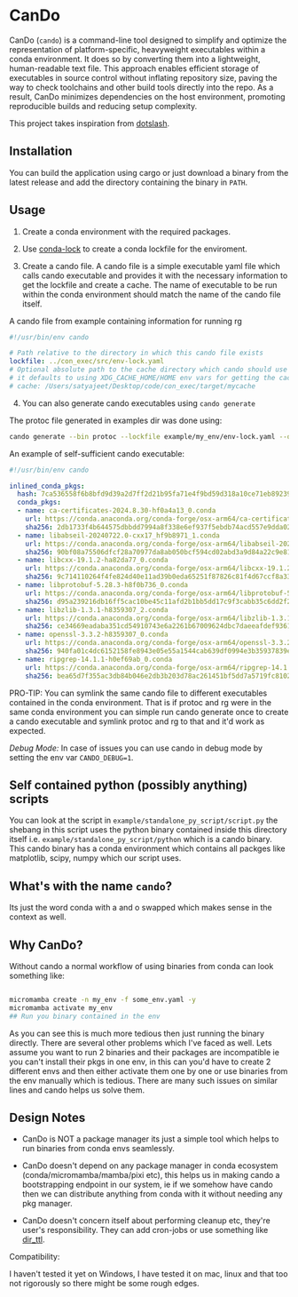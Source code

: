 # CanDo

CanDo (`cando`) is a command-line tool designed to simplify and optimize the representation of platform-specific, heavyweight executables within a conda environment. It does so by converting them into a lightweight, human-readable text file. This approach enables efficient storage of executables in source control without inflating repository size, paving the way to check toolchains and other build tools directly into the repo. As a result, CanDo minimizes dependencies on the host environment, promoting reproducible builds and reducing setup complexity.

This project takes inspiration from [dotslash](https://github.com/facebook/dotslash).

## Installation

You can build the application using cargo or just download a binary from the latest release and add the directory containing the binary in `PATH`.

## Usage

1. Create a conda environment with the required packages.

2. Use [conda-lock](https://github.com/conda/conda-lock) to create a conda lockfile for the enviroment.

3. Create a cando file. A cando file is a simple executable yaml file which calls cando executable and provides it with the necessary information to get the lockfile and create a cache. The name of executable to be run within the conda environment should match the name of the cando file itself.

A cando file from example containing information for running rg

```yaml
#!/usr/bin/env cando 

# Path relative to the directory in which this cando file exists
lockfile: ../con_exec/src/env-lock.yaml
# Optional absolute path to the cache directory which cando should use
# it defaults to using XDG_CACHE_HOME/HOME env vars for getting the cache directory
# cache: /Users/satyajeet/Desktop/code/con_exec/target/mycache
```

4. You can also generate cando executables using `cando generate`

The protoc file generated in examples dir was done using:

```bash
cando generate --bin protoc --lockfile example/my_env/env-lock.yaml --output ./example/
```

An example of self-sufficient cando executable:

```yaml
#!/usr/bin/env cando

inlined_conda_pkgs:
  hash: 7ca536558f6b8bfd9d39a2d7ff2d21b95fa71e4f9bd59d318a10ce71eb892394
  conda_pkgs:
  - name: ca-certificates-2024.8.30-hf0a4a13_0.conda
    url: https://conda.anaconda.org/conda-forge/osx-arm64/ca-certificates-2024.8.30-hf0a4a13_0.conda
    sha256: 2db1733f4b644575dbbdd7994a8f338e6ef937f5ebdb74acd557e9dda0211709
  - name: libabseil-20240722.0-cxx17_hf9b8971_1.conda
    url: https://conda.anaconda.org/conda-forge/osx-arm64/libabseil-20240722.0-cxx17_hf9b8971_1.conda
    sha256: 90bf08a75506dfcf28a70977da8ab050bcf594cd02abd3a9d84a22c9e8161724
  - name: libcxx-19.1.2-ha82da77_0.conda
    url: https://conda.anaconda.org/conda-forge/osx-arm64/libcxx-19.1.2-ha82da77_0.conda
    sha256: 9c714110264f4fe824d40e11ad39b0eda65251f87826c81f4d67ccf8a3348d29
  - name: libprotobuf-5.28.3-h8f0b736_0.conda
    url: https://conda.anaconda.org/conda-forge/osx-arm64/libprotobuf-5.28.3-h8f0b736_0.conda
    sha256: d95a239216db16ff5cac10be45c11afd2b1bb5dd17c9f3cabb35c6dd2f2f13fd
  - name: libzlib-1.3.1-h8359307_2.conda
    url: https://conda.anaconda.org/conda-forge/osx-arm64/libzlib-1.3.1-h8359307_2.conda
    sha256: ce34669eadaba351cd54910743e6a2261b67009624dbc7daeeafdef93616711b
  - name: openssl-3.3.2-h8359307_0.conda
    url: https://conda.anaconda.org/conda-forge/osx-arm64/openssl-3.3.2-h8359307_0.conda
    sha256: 940fa01c4dc6152158fe8943e05e55a1544cab639df0994e3b35937839e4f4d1
  - name: ripgrep-14.1.1-h0ef69ab_0.conda
    url: https://conda.anaconda.org/conda-forge/osx-arm64/ripgrep-14.1.1-h0ef69ab_0.conda
    sha256: bea65d7f355ac3db84b046e2db3b203d78ac261451bf5dd7a5719fc8102fa73e
```

PRO-TIP: You can symlink the same cando file to different executables contained in the conda environment. That is if protoc and rg were in the same conda environment you can simple run cando generate once to create a cando executable and symlink protoc and rg to that and it'd work as expected.

*Debug Mode:* In case of issues you can use cando in debug mode by setting the env var `CANDO_DEBUG=1`.

## Self contained python (possibly anything) scripts

You can look at the script in `example/standalone_py_script/script.py` the shebang in this script uses the python binary contained inside this directory itself i.e. `example/standalone_py_script/python` which is a cando binary. This cando binary has a conda environment which contains all packges like matplotlib, scipy, numpy which our script uses.

## What's with the name `cando`?

Its just the word conda with a and o swapped which makes sense in the context as well.

## Why CanDo?

Without cando a normal workflow of using binaries from conda can look something like:

```bash

micromamba create -n my_env -f some_env.yaml -y
micromamba activate my_env
## Run you binary contained in the env
```

As you can see this is much more tedious then just running the binary directly. There are several other problems which I've faced as well. Lets assume you want to run 2 binaries and their packages are incompatible ie you can't install their pkgs in one env, in this can you'd have to create 2 different envs and then either activate them one by one or use binaries from the env manually which is tedious. There are many such issues on similar lines and cando helps us solve them.


## Design Notes

- CanDo is NOT a package manager its just a simple tool which helps to run binaries from conda envs seamlessly.

- CanDo doesn't depend on any package manager in conda ecosystem (conda/micromamba/mamba/pixi etc), this helps us in making cando a bootstrapping endpoint in our system, ie if we somehow have cando then we can distribute anything from conda with it without needing any pkg manager.

- CanDo doesn't concern itself about performing cleanup etc, they're user's responsibility. They can add cron-jobs or use something like [dir_ttl](https://github.com/satyajeet104/dir_ttl).


Compatibility:

I haven't tested it yet on Windows, I have tested it on mac, linux and that too not rigorously so there might be some rough edges.
